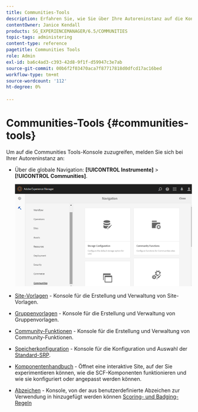 ```yaml
---
title: Communities-Tools
description: Erfahren Sie, wie Sie über Ihre Autoreninstanz auf die Konsole Communities Tools zugreifen können.
contentOwner: Janice Kendall
products: SG_EXPERIENCEMANAGER/6.5/COMMUNITIES
topic-tags: administering
content-type: reference
pagetitle: Communities Tools
role: Admin
exl-id: ba6c4ad3-c393-42d8-9f1f-d59947c3e7ab
source-git-commit: 00b6f2f03470aca7f87717818d0dfcd17ac16bed
workflow-type: tm+mt
source-wordcount: '112'
ht-degree: 0%

---
```


# Communities-Tools {#communities-tools}

Um auf die Communities Tools-Konsole zuzugreifen, melden Sie sich bei Ihrer Autoreninstanz an:

* Über die globale Navigation: **[!UICONTROL Instrumente]** > **[!UICONTROL Communities]**.

  ![Communities](assets/communities-home.png)

* [Site-Vorlagen](sites.md) - Konsole für die Erstellung und Verwaltung von Site-Vorlagen.

* [Gruppenvorlagen](tools-groups.md) - Konsole für die Erstellung und Verwaltung von Gruppenvorlagen.

* [Community-Funktionen](functions.md) - Konsole für die Erstellung und Verwaltung von Community-Funktionen.

* [Speicherkonfiguration](srp-config.md) - Konsole für die Konfiguration und Auswahl der [Standard-SRP](working-with-srp.md).

* [Komponentenhandbuch](components-guide.md) - Öffnet eine interaktive Site, auf der Sie experimentieren können, wie die SCF-Komponenten funktionieren und wie sie konfiguriert oder angepasst werden können.

* [Abzeichen](badges.md) - Konsole, von der aus benutzerdefinierte Abzeichen zur Verwendung in hinzugefügt werden können [Scoring- und Badging-Regeln](implementing-scoring.md)
